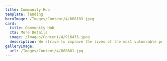 ```yaml
---
title: Community Hub
template: landing
heroImage: /Images/Content/4/868103.jpeg
card:
  title: Community Hub
  cta: More Details
  image: /Images/Content/4/916433.jpeg
  description: We strive to improve the lives of the most vulnerable people in our community to positively shape the future.
galleryImage:
  url: /Images/Content/4/868601.jpg
---
```

